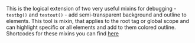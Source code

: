 This is the logical extension of two very useful mixins for debugging - `testbg()` and `testout()` - add semi-transparent background and outline to elements.
This tool is mixin, that applies to the root tag or global scope and can highlight specific or all elements and add to them colored outline. 
Shortcodes for these mixins you can find [here](https://github.com/orlovmax/lab/blob/master/miniature-wookie/_mixins-lib)